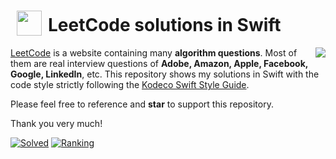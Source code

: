 <h1><sub><img src="https://w.wiki/4YnF" height="40" hspace="10"></sub>LeetCode solutions in Swift</h1>

<img align="right" src="https://upload.wikimedia.org/wikipedia/commons/9/9d/Swift_logo.svg">

[LeetCode](https://leetcode.com/) is a website containing many **algorithm questions**. Most of them are real interview questions of **Adobe, Amazon, Apple, Facebook, Google, LinkedIn**, etc. This repository shows my solutions in Swift with the code style strictly following the [Kodeco Swift Style Guide](https://github.com/kodecocodes/swift-style-guide).

Please feel free to reference and **star** to support this repository.

Thank you very much!

[![](https://img.shields.io/badge/dynamic/json?style=for-the-badge&labelColor=black&color=%23ffa116&label=Solved&query=solvedOverTotal&url=https%3A%2F%2Fleetcode-badge.vercel.app%2Fapi%2Fusers%2Fthomas-heinis&logo=leetcode&logoColor=yellow "Solved")](https://leetcode.com/thomas-heinis/)
[![](https://img.shields.io/badge/dynamic/json?style=for-the-badge&labelColor=black&color=%23ffa116&label=Ranking&query=ranking&url=https%3A%2F%2Fleetcode-badge.vercel.app%2Fapi%2Fusers%2Fthomas-heinis&logo=leetcode&logoColor=yellow "Ranking")](https://leetcode.com/thomas-heinis/)
